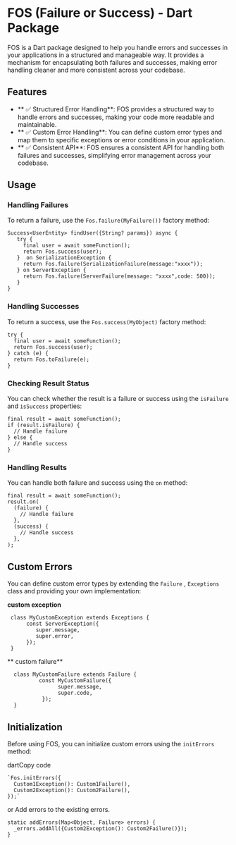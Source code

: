 # FOS (Failure or Success) - Dart Package

FOS is a Dart package designed to help you handle errors and successes in your applications in a structured and manageable way. It provides a mechanism for encapsulating both failures and successes, making error handling cleaner and more consistent across your codebase.


## Features

-   ** ✅ Structured Error Handling**: FOS provides a structured way to handle errors and successes, making your code more readable and maintainable.
-   ** ✅ Custom Error Handling**: You can define custom error types and map them to specific exceptions or error conditions in your application.
-   ** ✅ Consistent API**: FOS ensures a consistent API for handling both failures and successes, simplifying error management across your codebase.

## Usage

### Handling Failures

To return a failure, use the `Fos.failure(MyFailure())` factory method:

    Success<UserEntity> findUser({String? params}) async {  
       try {  
         final user = await someFunction();
         return Fos.success(user);  
       }  on SerializationException {  
		 return Fos.failure(SerializationFailure(message:"xxxx"));  
       } on ServerException {
         return Fos.failure(ServerFailure(message: "xxxx",code: 500));  
       }
    }
### Handling Successes

To return a success, use the `Fos.success(MyObject)` factory method:

    try {
      final user = await someFunction();
      return Fos.success(user);
    } catch (e) {
      return Fos.toFailure(e);
    }

### Checking Result Status

You can check whether the result is a failure or success using the `isFailure` and `isSuccess` properties:

    final result = await someFunction();
    if (result.isFailure) {
      // Handle failure
    } else {
      // Handle success
    }

### Handling Results

You can handle both failure and success using the `on` method:

    final result = await someFunction();
    result.on(
      (failure) {
        // Handle failure
      },
      (success) {
        // Handle success
      },
    );

## Custom Errors

You can define custom error types by extending the `Failure` , `Exceptions` class and providing your own implementation:

**custom exception**

     class MyCustomException extends Exceptions {  
    	  const ServerException({  
    	     super.message,  
    		 super.error,  
    	  });  
     }


** custom failure**

      class MyCustomFailure extends Failure {  
    	      const MyCustomFailure({  
    		        super.message,  
    		        super.code,  
    	       });  
      }


## Initialization

Before using FOS, you can initialize custom errors using the `initErrors` method:

dartCopy code

    `Fos.initErrors({
      Custom1Exception(): Custom1Failure(),
      Custom2Exception(): Custom2Failure(),
    });`

or
Add errors to the existing errors.

    static addErrors(Map<Object, Failure> errors) {  
      _errors.addAll({Custom2Exception(): Custom2Failure()});  
    }

